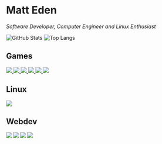 # Matt Eden
*Software Developer, Computer Engineer and Linux Enthusiast*

![GitHub Stats](https://github-readme-stats.vercel.app/api?username=matteas-eden&count_private=true&include_all_commits=true&show_icons=true&hide_rank=true&hide_border=true&hide=["contribs"]) ![Top Langs](https://github-readme-stats.vercel.app/api/top-langs/?username=matteas-eden&layout=compact)

## Games

<a href="https://github.com/Matteas-Eden/roll-for-reaction">
  <img src="https://github-readme-stats.vercel.app/api/pin/?username=matteas-eden&repo=roll-for-reaction" />
</a>

<a href="https://github.com/Matteas-Eden/energize">
  <img src="https://github-readme-stats.vercel.app/api/pin/?username=matteas-eden&repo=energize" />
</a>

<a href="https://github.com/Matteas-Eden/FlappyBirdVHDL">
  <img src="https://github-readme-stats.vercel.app/api/pin/?username=matteas-eden&repo=FlappyBirdVHDL" />
</a>

<a href="https://github.com/Matteas-Eden/bakugan-rerolled">
  <img src="https://github-readme-stats.vercel.app/api/pin/?username=matteas-eden&repo=bakugan-rerolled" />
</a>

<a href="https://github.com/Matteas-Eden/outerstellar">
  <img src="https://github-readme-stats.vercel.app/api/pin/?username=matteas-eden&repo=outerstellar" />
</a>

<a href="https://github.com/Matteas-Eden/kalah">
  <img src="https://github-readme-stats.vercel.app/api/pin/?username=matteas-eden&repo=kalah" />
</a>

## Linux

<a href="https://github.com/Matteas-Eden/lethal-suicide-linux">
  <img src="https://github-readme-stats.vercel.app/api/pin/?username=matteas-eden&repo=lethal-suicide-linux" />
</a>

## Webdev

<a href="https://github.com/Matteas-Eden/dice-roller">
  <img src="https://github-readme-stats.vercel.app/api/pin/?username=matteas-eden&repo=dice-roller" />
</a>

<a href="https://github.com/Matteas-Eden/react-template">
  <img align="left" src="https://github-readme-stats.vercel.app/api/pin/?username=matteas-eden&repo=react-template" />
</a>

<a href="https://github.com/Matteas-Eden/doto">
  <img align="left" src="https://github-readme-stats.vercel.app/api/pin/?username=matteas-eden&repo=doto" />
</a>

<a href="https://github.com/Matteas-Eden/feedr">
  <img align="left" src="https://github-readme-stats.vercel.app/api/pin/?username=matteas-eden&repo=feedr" />
</a>
